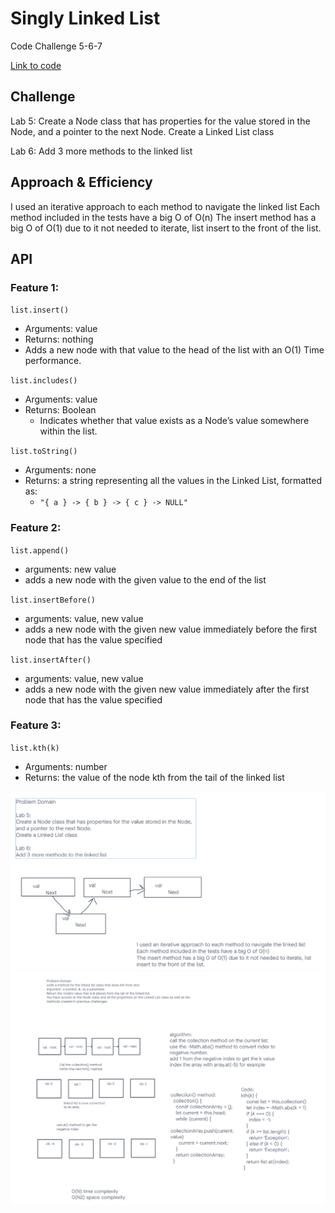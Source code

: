 # Singly Linked List

Code Challenge 5-6-7

[Link to code](https://github.com/tm-LBenson/data-structures-and-algorithms/tree/main/javascript-401/challenge-class-04)

## Challenge

Lab 5:
Create a Node class that has properties for the value stored in the Node, and a pointer to the next Node.
Create a Linked List class

Lab 6:
Add 3 more methods to the linked list

## Approach & Efficiency

I used an iterative approach to each method to navigate the linked list
Each method included in the tests have a big O of O(n)
The insert method has a big O of O(1) due to it not needed to iterate, list insert to the front of the list.

## API

### Feature 1:

`list.insert()`

- Arguments: value
- Returns: nothing
- Adds a new node with that value to the head of the list with an O(1) Time performance.

`list.includes()`

- Arguments: value
- Returns: Boolean
  - Indicates whether that value exists as a Node’s value somewhere within the list.

`list.toString()`

- Arguments: none
- Returns: a string representing all the values in the Linked List, formatted as:
  - `"{ a } -> { b } -> { c } -> NULL"`

### Feature 2:

`list.append()`

- arguments: new value
- adds a new node with the given value to the end of the list

`list.insertBefore()`

- arguments: value, new value
- adds a new node with the given new value immediately before the first node that has the value specified

`list.insertAfter()`

- arguments: value, new value
- adds a new node with the given new value immediately after the first node that has the value specified

### Feature 3:

`list.kth(k)`

- Arguments: number
- Returns: the value of the node kth from the tail of the linked list

![Whiteboard](./whiteboard.png)
![Whiteboard2](./whiteboard2.png)
